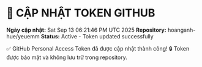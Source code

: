 # 🔐 **CẬP NHẬT TOKEN GITHUB**

**Ngày cập nhật:** Sat Sep 13 06:21:46 PM UTC 2025
**Repository:** hoanganh-hue/yeuemm
**Status:** Active - Token updated successfully

✅ GitHub Personal Access Token đã được cập nhật thành công!
🔒 Token được bảo mật và không lưu trữ trong repository.
